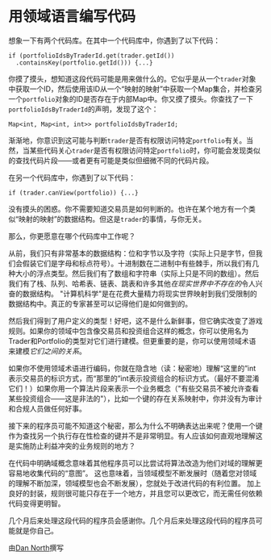 # 用领域语言编写代码

想象一下有两个代码库。在其中一个代码库中，你遇到了以下代码：

```
if (portfolioIdsByTraderId.get(trader.getId())
  .containsKey(portfolio.getId())) {...}
```

你摸了摸头，想知道这段代码可能是用来做什么的。它似乎是从一个`trader`对象中获取一个ID，然后使用该ID从一个“映射的映射”中获取一个Map集合，并检查另一个`portfolio`对象的ID是否存在于内部Map中。你又摸了摸头。你查找了一下`portfolioIdsByTraderId`的声明，发现了这个：

```
Map<int, Map<int, int>> portfolioIdsByTraderId;
```

渐渐地，你意识到这可能与判断`trader`是否有权限访问特定`portfolio`有关。当然，当某些代码关心`trader`是否有权限访问特定`portfolio`时，你可能会发现类似的查找代码片段——或者更有可能是类似但细微不同的代码片段。

在另一个代码库中，你遇到了以下代码：

```
if (trader.canView(portfolio)) {...}
```

没有摸头的困惑。你不需要知道交易员是如何判断的。也许在某个地方有一个类似“映射的映射”的数据结构。但这是`trader`的事情，与你无关。

那么，你更愿意在哪个代码库中工作呢？

从前，我们只有非常基本的数据结构：位和字节以及字符（实际上只是字节，但我们会假装它们是字母和标点符号）。十进制数在二进制中有些棘手，所以我们有几种大小的浮点类型。然后我们有了数组和字符串（实际上只是不同的数组）。然后我们有了栈、队列、哈希表、链表、跳表和许多其他*在现实世界中不存在的*令人兴奋的数据结构。 "计算机科学"是在花费大量精力将现实世界映射到我们受限制的数据结构中。真正的专家甚至可以记得他们是如何做到的。

然后我们得到了用户定义的类型！好吧，这不是什么新鲜事，但它确实改变了游戏规则。如果你的领域中包含像交易员和投资组合这样的概念，你可以使用名为Trader和Portfolio的类型对它们进行建模。但更重要的是，你可以使用领域术语来建模*它们之间的关系*。

如果你不使用领域术语进行编码，你就在隐含地（读：秘密地）理解“这里的”int表示交易员的标识方式，而“那里的”int表示投资组合的标识方式。（最好不要混淆它们！）如果你用一个算法片段来表示一个业务概念（"有些交易员不被允许查看某些投资组合——这是非法的"），比如一个键的存在关系映射中，你并没有为审计和合规人员做任何好事。

接下来的程序员可能不知道这个秘密，那么为什么不明确表达出来呢？使用一个键作为查找另一个执行存在性检查的键并不是非常明显。有人应该如何直观地理解这是实施防止利益冲突的业务规则的地方？

在代码中明确域概念意味着其他程序员可以比尝试将算法改造为他们对域的理解更容易地收集代码的“意图”。 这也意味着，当领域模型不断发展时（随着您对领域的理解不断加深，领域模型也会不断发展），您就处于改进代码的有利位置。 加上良好的封装，规则很可能只存在于一个地方，并且您可以更改它，而无需任何依赖代码变得更明智。

几个月后来处理这段代码的程序员会感谢你。几个月后来处理这段代码的程序员可能就是你自己。

由[Dan North](http://programmer.97things.oreilly.com/wiki/index.php/Dan_North)撰写
